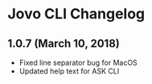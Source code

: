 # Jovo CLI Changelog

## 1.0.7 (March 10, 2018)
* Fixed line separator bug for MacOS
* Updated help text for ASK CLI
